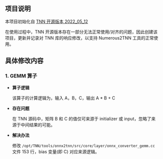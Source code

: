 ## 项目说明

本项目初始化自 [TNN 开源版本 2022_05_12](https://github.com/Tencent/TNN/tree/a69033975dc717c475f6e353974bcdb3fefd6c6d)

在使用过程中，TNN 开源版本存在一部分无法正常使用/对齐的问题，因此创建该项目，更新并记录对 TNN 库的响应修改，以支持 Numerous2TNN 工具的正常使用。

## 具体修改内容

### 1. GEMM 算子

- **算子逻辑** 

  该算子的计算逻辑为，输入 A，B，C，输出 A * B + C

- **存在问题**

   在 TNN 源码中，矩阵 B 和 C 的值仅可来源于 initializer 或 input，忽略了来源于中间结果的可能。

- **解决办法**

  修改 `/opt/TNN/tools/onnx2tnn/src/core/layer/onnx_converter_gemm.cc` 文件 153 行，bias 变量(即 C) 对应来源逻辑。
